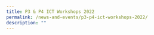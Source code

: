 ```yaml
---
title: P3 & P4 ICT Workshops 2022
permalink: /news-and-events/p3-p4-ict-workshops-2022/
description: ""
---
```

